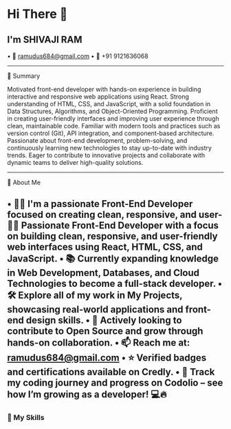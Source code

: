 # Hi There 👋  
## I'm SHIVAJI RAM 

 • 📧 ramudus684@gmail.com • 📱 +91 9121636068  

---

🌱 Summary

Motivated front-end developer with hands-on experience in building interactive and responsive web applications using React. Strong understanding of HTML, CSS, and JavaScript, with a solid foundation in Data Structures, Algorithms, and Object-Oriented Programming. Proficient in creating user-friendly interfaces and improving user experience through clean, maintainable code. Familiar with modern tools and practices such as version control (Git), API integration, and component-based architecture. Passionate about front-end development, problem-solving, and continuously learning new technologies to stay up-to-date with industry trends. Eager to contribute to innovative projects and collaborate with dynamic teams to deliver high-quality solutions.

---

 💫 About Me

• 👨‍💻 I'm a passionate Front-End Developer focused on creating clean, responsive, and user-👨‍💻       Passionate Front-End Developer with a focus on building clean, responsive, and user-friendly     web interfaces using React, HTML, CSS, and JavaScript.
• 📚 Currently expanding knowledge in Web Development, Databases, and Cloud Technologies to         become a full-stack developer.
•   🛠️ Explore all of my work in My Projects, showcasing real-world applications and front-end       design skills.
•  🏹 Actively looking to contribute to Open Source and grow through hands-on collaboration.
•  📫 Reach me at: ramudus684@gmail.com
•  ⭐ Verified badges and certifications available on Credly.
•  🚀 Track my coding journey and progress on Codolio – see how I’m growing as a developer! 💻🔥
---

### 🚀 My Skills


